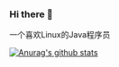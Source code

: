 ### Hi there 👋
一个喜欢Linux的Java程序员

[![Anurag's github stats](https://github-readme-stats.vercel.app/api?username=LvLaoTou?theme=gruvbox)](https://github.com/anuraghazra/github-readme-stats)
<!--
**LvLaoTou/LvLaoTou** is a ✨ _special_ ✨ repository because its `README.md` (this file) appears on your GitHub profile.

Here are some ideas to get you started:

- 🔭 I’m currently working on ...
- 🌱 I’m currently learning ...
- 👯 I’m looking to collaborate on ...
- 🤔 I’m looking for help with ...
- 💬 Ask me about ...
- 📫 How to reach me: ...
- 😄 Pronouns: ...
- ⚡ Fun fact: ...
-->
